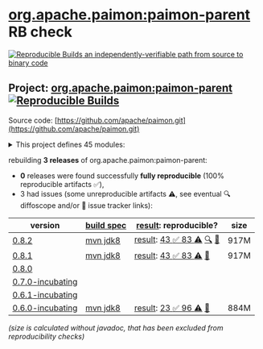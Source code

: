 [org.apache.paimon:paimon-parent](https://central.sonatype.com/artifact/org.apache.paimon/paimon-parent/versions) RB check
=======

[![Reproducible Builds](https://reproducible-builds.org/images/logos/rb.svg) an independently-verifiable path from source to binary code](https://reproducible-builds.org/)

## Project: [org.apache.paimon:paimon-parent](https://central.sonatype.com/artifact/org.apache.paimon/paimon-parent/versions) [![Reproducible Builds](https://img.shields.io/endpoint?url=https://raw.githubusercontent.com/jvm-repo-rebuild/reproducible-central/master/content/org/apache/paimon/badge.json)](https://github.com/jvm-repo-rebuild/reproducible-central/blob/master/content/org/apache/paimon/README.md)

Source code: [https://github.com/apache/paimon.git](https://github.com/apache/paimon.git)

<details><summary>This project defines 45 modules:</summary>

* [org.apache.paimon:paimon-benchmark](https://central.sonatype.com/artifact/org.apache.paimon/paimon-benchmark/0.8.2)
* [org.apache.paimon:paimon-bundle](https://central.sonatype.com/artifact/org.apache.paimon/paimon-bundle/0.8.2)
* [org.apache.paimon:paimon-ci-tools](https://central.sonatype.com/artifact/org.apache.paimon/paimon-ci-tools/0.8.2)
* [org.apache.paimon:paimon-codegen](https://central.sonatype.com/artifact/org.apache.paimon/paimon-codegen/0.8.2)
* [org.apache.paimon:paimon-codegen-loader](https://central.sonatype.com/artifact/org.apache.paimon/paimon-codegen-loader/0.8.2)
* [org.apache.paimon:paimon-common](https://central.sonatype.com/artifact/org.apache.paimon/paimon-common/0.8.2)
* [org.apache.paimon:paimon-core](https://central.sonatype.com/artifact/org.apache.paimon/paimon-core/0.8.2)
* [org.apache.paimon:paimon-filesystems](https://central.sonatype.com/artifact/org.apache.paimon/paimon-filesystems/0.8.2)
* [org.apache.paimon:paimon-flink](https://central.sonatype.com/artifact/org.apache.paimon/paimon-flink/0.8.2)
* [org.apache.paimon:paimon-flink-1.14](https://central.sonatype.com/artifact/org.apache.paimon/paimon-flink-1.14/0.8.2)
* [org.apache.paimon:paimon-flink-1.15](https://central.sonatype.com/artifact/org.apache.paimon/paimon-flink-1.15/0.8.2)
* [org.apache.paimon:paimon-flink-1.16](https://central.sonatype.com/artifact/org.apache.paimon/paimon-flink-1.16/0.8.2)
* [org.apache.paimon:paimon-flink-1.17](https://central.sonatype.com/artifact/org.apache.paimon/paimon-flink-1.17/0.8.2)
* [org.apache.paimon:paimon-flink-1.18](https://central.sonatype.com/artifact/org.apache.paimon/paimon-flink-1.18/0.8.2)
* [org.apache.paimon:paimon-flink-1.19](https://central.sonatype.com/artifact/org.apache.paimon/paimon-flink-1.19/0.8.2)
* [org.apache.paimon:paimon-flink-action](https://central.sonatype.com/artifact/org.apache.paimon/paimon-flink-action/0.8.2)
* [org.apache.paimon:paimon-flink-cdc](https://central.sonatype.com/artifact/org.apache.paimon/paimon-flink-cdc/0.8.2)
* [org.apache.paimon:paimon-flink-common](https://central.sonatype.com/artifact/org.apache.paimon/paimon-flink-common/0.8.2)
* [org.apache.paimon:paimon-format](https://central.sonatype.com/artifact/org.apache.paimon/paimon-format/0.8.2)
* [org.apache.paimon:paimon-hive](https://central.sonatype.com/artifact/org.apache.paimon/paimon-hive/0.8.2)
* [org.apache.paimon:paimon-hive-catalog](https://central.sonatype.com/artifact/org.apache.paimon/paimon-hive-catalog/0.8.2)
* [org.apache.paimon:paimon-hive-common](https://central.sonatype.com/artifact/org.apache.paimon/paimon-hive-common/0.8.2)
* [org.apache.paimon:paimon-hive-connector-2.1](https://central.sonatype.com/artifact/org.apache.paimon/paimon-hive-connector-2.1/0.8.2)
* [org.apache.paimon:paimon-hive-connector-2.1-cdh-6.3](https://central.sonatype.com/artifact/org.apache.paimon/paimon-hive-connector-2.1-cdh-6.3/0.8.2)
* [org.apache.paimon:paimon-hive-connector-2.2](https://central.sonatype.com/artifact/org.apache.paimon/paimon-hive-connector-2.2/0.8.2)
* [org.apache.paimon:paimon-hive-connector-2.3](https://central.sonatype.com/artifact/org.apache.paimon/paimon-hive-connector-2.3/0.8.2)
* [org.apache.paimon:paimon-hive-connector-3.1](https://central.sonatype.com/artifact/org.apache.paimon/paimon-hive-connector-3.1/0.8.2)
* [org.apache.paimon:paimon-hive-connector-common](https://central.sonatype.com/artifact/org.apache.paimon/paimon-hive-connector-common/0.8.2)
* [org.apache.paimon:paimon-oss](https://central.sonatype.com/artifact/org.apache.paimon/paimon-oss/0.8.2)
* [org.apache.paimon:paimon-oss-impl](https://central.sonatype.com/artifact/org.apache.paimon/paimon-oss-impl/0.8.2)
* [org.apache.paimon:paimon-parent](https://central.sonatype.com/artifact/org.apache.paimon/paimon-parent/0.8.2)
* [org.apache.paimon:paimon-s3](https://central.sonatype.com/artifact/org.apache.paimon/paimon-s3/0.8.2)
* [org.apache.paimon:paimon-s3-impl](https://central.sonatype.com/artifact/org.apache.paimon/paimon-s3-impl/0.8.2)
* [org.apache.paimon:paimon-service](https://central.sonatype.com/artifact/org.apache.paimon/paimon-service/0.8.2)
* [org.apache.paimon:paimon-service-client](https://central.sonatype.com/artifact/org.apache.paimon/paimon-service-client/0.8.2)
* [org.apache.paimon:paimon-service-runtime](https://central.sonatype.com/artifact/org.apache.paimon/paimon-service-runtime/0.8.2)
* [org.apache.paimon:paimon-spark](https://central.sonatype.com/artifact/org.apache.paimon/paimon-spark/0.8.2)
* [org.apache.paimon:paimon-spark-2](https://central.sonatype.com/artifact/org.apache.paimon/paimon-spark-2/0.8.2)
* [org.apache.paimon:paimon-spark-3.1](https://central.sonatype.com/artifact/org.apache.paimon/paimon-spark-3.1/0.8.2)
* [org.apache.paimon:paimon-spark-3.2](https://central.sonatype.com/artifact/org.apache.paimon/paimon-spark-3.2/0.8.2)
* [org.apache.paimon:paimon-spark-3.3](https://central.sonatype.com/artifact/org.apache.paimon/paimon-spark-3.3/0.8.2)
* [org.apache.paimon:paimon-spark-3.4](https://central.sonatype.com/artifact/org.apache.paimon/paimon-spark-3.4/0.8.2)
* [org.apache.paimon:paimon-spark-3.5](https://central.sonatype.com/artifact/org.apache.paimon/paimon-spark-3.5/0.8.2)
* [org.apache.paimon:paimon-spark-common](https://central.sonatype.com/artifact/org.apache.paimon/paimon-spark-common/0.8.2)
* [org.apache.paimon:paimon-test-utils](https://central.sonatype.com/artifact/org.apache.paimon/paimon-test-utils/0.8.2)
</details>

rebuilding **3 releases** of org.apache.paimon:paimon-parent:
- **0** releases were found successfully **fully reproducible** (100% reproducible artifacts :white_check_mark:),
- 3 had issues (some unreproducible artifacts :warning:, see eventual :mag: diffoscope and/or :memo: issue tracker links):

| version | [build spec](/BUILDSPEC.md) | [result](https://reproducible-builds.org/docs/jvm/): reproducible? | size |
| -- | --------- | ------ | -- |
| [0.8.2](https://central.sonatype.com/artifact/org.apache.paimon/paimon-parent/0.8.2/pom) | [mvn jdk8](paimon-parent-0.8.2.buildspec) | [result](paimon-parent-0.8.2.buildinfo): [43 :white_check_mark:  83 :warning:](paimon-parent-0.8.2.buildcompare) [:mag:](paimon-parent-0.8.2.diffoscope) [:memo:](https://github.com/apache/paimon/pull/3719) | 917M |
| [0.8.1](https://central.sonatype.com/artifact/org.apache.paimon/paimon-parent/0.8.1/pom) | [mvn jdk8](paimon-parent-0.8.1.buildspec) | [result](paimon-parent-0.8.1.buildinfo): [43 :white_check_mark:  83 :warning:](paimon-parent-0.8.1.buildcompare) [:memo:](https://github.com/apache/paimon/pull/3719) | 917M |
| [0.8.0](https://central.sonatype.com/artifact/org.apache.paimon/paimon-parent/0.8.0/pom) | | | |
| [0.7.0-incubating](https://central.sonatype.com/artifact/org.apache.paimon/paimon-parent/0.7.0-incubating/pom) | | | |
| [0.6.1-incubating](https://central.sonatype.com/artifact/org.apache.paimon/paimon-parent/0.6.1-incubating/pom) | | | |
| [0.6.0-incubating](https://central.sonatype.com/artifact/org.apache.paimon/paimon-parent/0.6.0-incubating/pom) | [mvn jdk8](paimon-parent-0.6.0-incubating.buildspec) | [result](paimon-parent-0.6.0-incubating.buildinfo): [23 :white_check_mark:  96 :warning:](paimon-parent-0.6.0-incubating.buildcompare) [:memo:](https://github.com/apache/incubator-paimon/pull/2519) | 884M |

<i>(size is calculated without javadoc, that has been excluded from reproducibility checks)</i>
